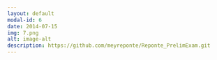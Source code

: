 ```yaml
---
layout: default
modal-id: 6
date: 2014-07-15
img: 7.png
alt: image-alt
description: https://github.com/meyreponte/Reponte_PrelimExam.git
---
```

